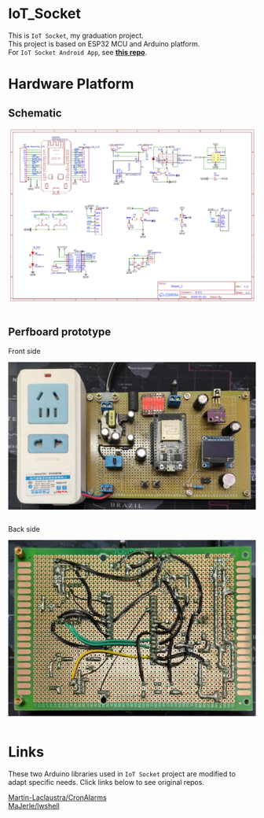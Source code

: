 # IoT_Socket

This is `IoT Socket`, my
graduation project.  
This project is based on ESP32 MCU and Arduino platform.  
For `IoT Socket Android App`, see [**this repo**](https://github.com/gjs990825/IoT_Socket_App).


# Hardware Platform

## Schematic

<div>
  <img align="center" src="./docs/images/Schematic_ESP32_Dev_2022-02-22.png"
    alt="Schematic">
</div>
<br />


## Perfboard prototype

Front side

<div>
  <img align="center" src="./docs/images/perfboard_front.jpg"
    alt="Overview fragment, using bluetooth connection">
</div>
<br />

Back side

<div>
  <img align="center" src="./docs/images/perfboard_back.jpg"
    alt="Overview fragment, using bluetooth connection">
</div>
<br />

# Links
These two Arduino libraries used in `IoT Socket` project are modified to adapt specific needs. Click links below to see original repos.

[Martin-Laclaustra/CronAlarms](https://github.com/Martin-Laclaustra/CronAlarms)  
[MaJerle/lwshell](https://github.com/MaJerle/lwshell)
